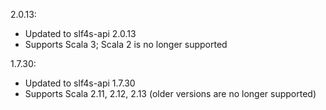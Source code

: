 2.0.13:
- Updated to slf4s-api 2.0.13
- Supports Scala 3; Scala 2 is no longer supported

1.7.30:
- Updated to slf4s-api 1.7.30
- Supports Scala 2.11, 2.12, 2.13 (older versions are no longer supported)
